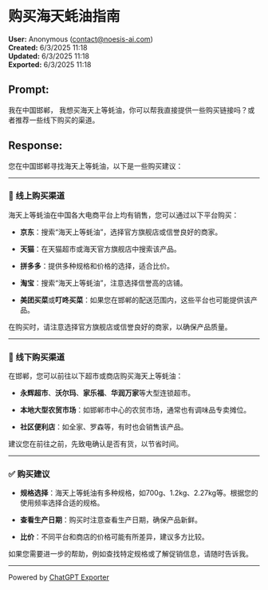 # 购买海天蚝油指南

**User:** Anonymous (contact@noesis-ai.com)  
**Created:** 6/3/2025 11:18  
**Updated:** 6/3/2025 11:18  
**Exported:** 6/3/2025 11:18  

## Prompt:
我在中国邯郸， 我想买海天上等蚝油，你可以帮我直接提供一些购买链接吗？或者推荐一些线下购买的渠道。

## Response:
您在中国邯郸寻找海天上等蚝油，以下是一些购买建议：

* * *

### 🛒 线上购买渠道

海天上等蚝油在中国各大电商平台上均有销售，您可以通过以下平台购买：

*   **京东**：搜索“海天上等蚝油”，选择官方旗舰店或信誉良好的商家。
    
*   **天猫**：在天猫超市或海天官方旗舰店中搜索该产品。
    
*   **拼多多**：提供多种规格和价格的选择，适合比价。
    
*   **淘宝**：搜索“海天上等蚝油”，注意选择信誉高的店铺。
    
*   **美团买菜**或**叮咚买菜**：如果您在邯郸的配送范围内，这些平台也可能提供该产品。
    

在购买时，请注意选择官方旗舰店或信誉良好的商家，以确保产品质量。

* * *

### 🏬 线下购买渠道

在邯郸，您可以前往以下超市或商店购买海天上等蚝油：

*   **永辉超市**、**沃尔玛**、**家乐福**、**华润万家**等大型连锁超市。
    
*   **本地大型农贸市场**：如邯郸市中心的农贸市场，通常也有调味品专卖摊位。
    
*   **社区便利店**：如全家、罗森等，有时也会销售该产品。
    

建议您在前往之前，先致电确认是否有货，以节省时间。

* * *

### ✅ 购买建议

*   **规格选择**：海天上等蚝油有多种规格，如700g、1.2kg、2.27kg等。根据您的使用频率选择合适的规格。
    
*   **查看生产日期**：购买时注意查看生产日期，确保产品新鲜。
    
*   **比价**：不同平台和商店的价格可能有所差异，建议多方比较。
    

如果您需要进一步的帮助，例如查找特定规格或了解促销信息，请随时告诉我。



---
Powered by [ChatGPT Exporter](https://www.chatgptexporter.com)